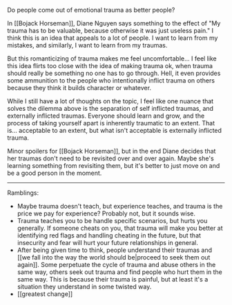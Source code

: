 Do people come out of emotional trauma as better people?

In [[Bojack Horseman]], Diane Nguyen says something to the effect of "My trauma has to be valuable, because otherwise it was just useless pain." I think this is an idea that appeals to a lot of people. I want to learn from my mistakes, and similarly, I want to learn from my traumas.

But this romanticizing of trauma makes me feel uncomfortable... I feel like this idea flirts too close with the idea of making trauma ok, when trauma should really be something no one has to go through. Hell, it even provides some ammunition to the people who intentionally inflict trauma on others because they think it builds character or whatever.

While I still have a lot of thoughts on the topic, I feel like one nuance that solves the dilemma above is the separation of self inflicted traumas, and externally inflicted traumas. Everyone should learn and grow, and the process of taking yourself apart is inherently traumatic to an extent. That is... acceptable to an extent, but what isn't acceptable is externally inflicted trauma.

Minor spoilers for [[Bojack Horseman]], but in the end Diane decides that her traumas don't need to be revisited over and over again. Maybe she's learning something from revisiting them, but it's better to just move on and be a good person in the moment.

------

Ramblings:

 - Maybe trauma doesn't teach, but experience teaches, and trauma is the price we pay for experience? Probably not, but it sounds wise.
 - Trauma teaches you to be handle specific scenarios, but hurts you generally. If someone cheats on you, that trauma will make you better at identifying red flags and handling cheating in the future, but that insecurity and fear will hurt your future relationships in general.
 - After being given time to think, people understand their traumas and [[we fall into the way the world should be|proceed to seek them out again]]. Some perpetuate the cycle of trauma and abuse others in the same way, others seek out trauma and find people who hurt them in the same way. This is because their trauma is painful, but at least it's a situation they understand in some twisted way.
 - [[greatest change]]
